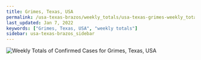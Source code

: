 ```yaml
---
title: Grimes, Texas, USA
permalink: /usa-texas-brazos/weekly_totals/usa-texas-grimes-weekly_totals.html
last_updated: Jan 7, 2022
keywords: ["Grimes, Texas, USA", "weekly totals"]
sidebar: usa-texas-brazos_sidebar
---
```


![Weekly Totals of Confirmed Cases for Grimes, Texas, USA](/covid_tracker/images/graphs/usa-texas-grimes-weekly_totals_graph.png)
